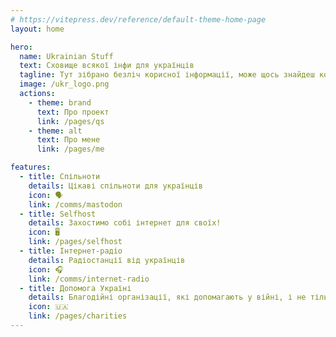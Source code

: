 ```yaml
---
# https://vitepress.dev/reference/default-theme-home-page
layout: home

hero:
  name: Ukrainian Stuff
  text: Сховище всякої інфи для українців
  tagline: Тут зібрано безліч корисної інформації, може щось знайдеш корисне для себе
  image: /ukr_logo.png
  actions:
    - theme: brand
      text: Про проект
      link: /pages/qs
    - theme: alt
      text: Про мене
      link: /pages/me

features:
  - title: Спільноти
    details: Цікаві спільноти для українців
    icon: 🗣️
    link: /comms/mastodon
  - title: Selfhost
    details: Захостимо собі інтернет для своїх!
    icon: 🖥
    link: /pages/selfhost
  - title: Інтернет-радіо
    details: Радіостанції від українців
    icon: 🎧
    link: /comms/internet-radio
  - title: Допомога Україні
    details: Благодійні організації, які допомагають у війні, і не тільки
    icon: 🇺🇦
    link: /pages/charities
---
```


